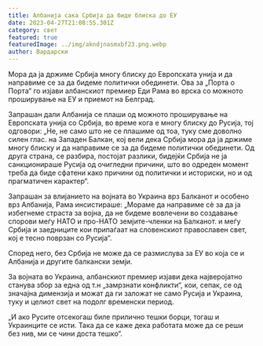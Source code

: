 ```yaml
---
title: Албанија сака Србија да биде блиска до ЕУ
date: 2023-04-27T21:08:55.301Z
category: свет
featured: true
featuredImage: ../img/akndjnasmxbf23.png.webp
author: Вардарски
---
```


Мора да ја држиме Србија многу блиску до Европската унија и да направиме се за да бидеме политички обединети. Ова за „Порта о Порта“ го изјави албанскиот премиер Еди Рама во врска со можното проширување на ЕУ и приемот на Белград.

Запрашан дали Албанија се плаши од можното проширување на Европската унија со Србија, во време кога е многу блиску до Русија, тој одговори: „Не, не само што не се плашиме од тоа, туку сме доволно силен глас. на Западен Балкан, кој вели дека Србија мора да ја држиме многу блиску и да направиме се за да бидеме политички обединети. Од друга страна, се разбира, постојат разлики, бидејќи Србија не ја санкционираше Русија од очигледни причини, што во одреден момент треба да биде сфатени како причини од политички и историски, но и од прагматичен карактер“.

Запрашан за влијанието на војната во Украина врз Балканот и особено врз Албанија, Рама инсистираше: „Мораме да направиме сè за да ја избегнеме страста за војна, да не бидеме вовлечени во создавање спорови меѓу НАТО и про-НАТО земјите-членки на Балканот. и меѓу Србија и заедниците кои припаѓаат на словенскиот православен свет, кој е тесно поврзан со Русија“.

Според него, без Србија не може да се размислува за ЕУ ​​во која се и Албанија и другите балкански земји.

За војната во Украина, албанскиот премиер изјави дека најверојатно станува збор за една од т.н „замрзнати конфликти“, кои, сепак, се од значајна димензија и можат да ги заложат не само Русија и Украина, туку и целиот свет на подолг временски период.

„И ако Русите отсекогаш биле прилично тешки борци, тогаш и Украинците се исти. Така да се каже дека работата може да се реши без нив, ми се чини доста тешко“.
